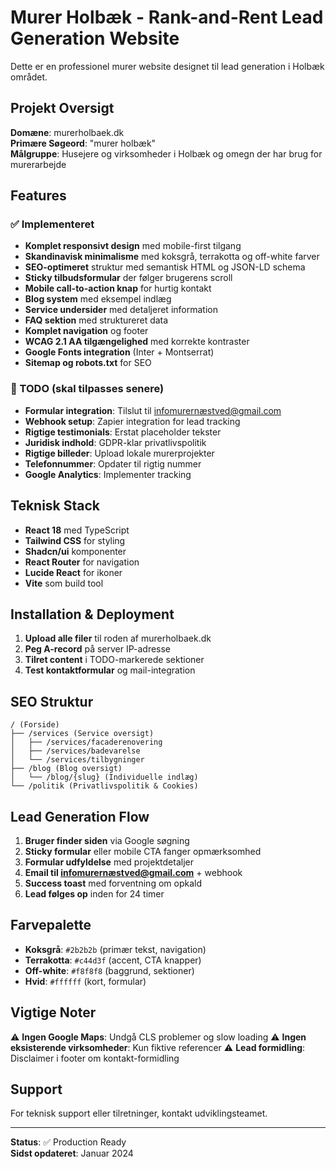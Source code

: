 
# Murer Holbæk - Rank-and-Rent Lead Generation Website

Dette er en professionel murer website designet til lead generation i Holbæk området.

## Projekt Oversigt

**Domæne**: murerholbaek.dk  
**Primære Søgeord**: "murer holbæk"  
**Målgruppe**: Husejere og virksomheder i Holbæk og omegn der har brug for murerarbejde

## Features

### ✅ Implementeret
- **Komplet responsivt design** med mobile-first tilgang
- **Skandinavisk minimalisme** med koksgrå, terrakotta og off-white farver
- **SEO-optimeret** struktur med semantisk HTML og JSON-LD schema
- **Sticky tilbudsformular** der følger brugerens scroll
- **Mobile call-to-action knap** for hurtig kontakt
- **Blog system** med eksempel indlæg
- **Service undersider** med detaljeret information
- **FAQ sektion** med struktureret data
- **Komplet navigation** og footer
- **WCAG 2.1 AA tilgængelighed** med korrekte kontraster
- **Google Fonts integration** (Inter + Montserrat)
- **Sitemap og robots.txt** for SEO

### 🚧 TODO (skal tilpasses senere)
- **Formular integration**: Tilslut til infomurernæstved@gmail.com
- **Webhook setup**: Zapier integration for lead tracking
- **Rigtige testimonials**: Erstat placeholder tekster
- **Juridisk indhold**: GDPR-klar privatlivspolitik
- **Rigtige billeder**: Upload lokale murerprojekter
- **Telefonnummer**: Opdater til rigtig nummer
- **Google Analytics**: Implementer tracking

## Teknisk Stack

- **React 18** med TypeScript
- **Tailwind CSS** for styling
- **Shadcn/ui** komponenter
- **React Router** for navigation
- **Lucide React** for ikoner
- **Vite** som build tool

## Installation & Deployment

1. **Upload alle filer** til roden af murerholbaek.dk
2. **Peg A-record** på server IP-adresse
3. **Tilret content** i TODO-markerede sektioner
4. **Test kontaktformular** og mail-integration

## SEO Struktur

```
/ (Forside)
├── /services (Service oversigt)
│   ├── /services/facaderenovering
│   ├── /services/badevarelse
│   └── /services/tilbygninger
├── /blog (Blog oversigt)
│   └── /blog/{slug} (Individuelle indlæg)
└── /politik (Privatlivspolitik & Cookies)
```

## Lead Generation Flow

1. **Bruger finder siden** via Google søgning
2. **Sticky formular** eller mobile CTA fanger opmærksomhed
3. **Formular udfyldelse** med projektdetaljer
4. **Email til infomurernæstved@gmail.com** + webhook
5. **Success toast** med forventning om opkald
6. **Lead følges op** inden for 24 timer

## Farvepalette

- **Koksgrå**: `#2b2b2b` (primær tekst, navigation)
- **Terrakotta**: `#c44d3f` (accent, CTA knapper)
- **Off-white**: `#f8f8f8` (baggrund, sektioner)
- **Hvid**: `#ffffff` (kort, formular)

## Vigtige Noter

⚠️ **Ingen Google Maps**: Undgå CLS problemer og slow loading
⚠️ **Ingen eksisterende virksomheder**: Kun fiktive referencer
⚠️ **Lead formidling**: Disclaimer i footer om kontakt-formidling

## Support

For teknisk support eller tilretninger, kontakt udviklingsteamet.

---

**Status**: ✅ Production Ready  
**Sidst opdateret**: Januar 2024

